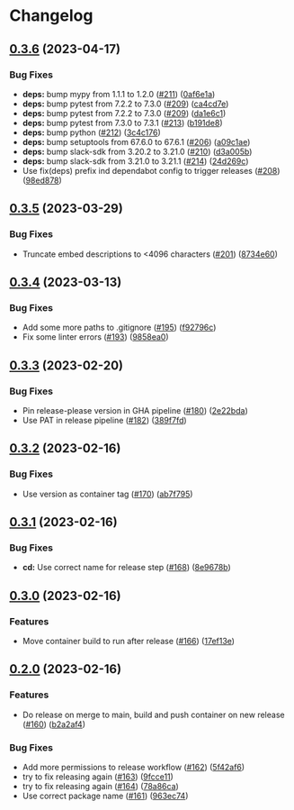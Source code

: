 # Changelog

## [0.3.6](https://github.com/juissi-t/in-game-messages/compare/v0.3.5...v0.3.6) (2023-04-17)


### Bug Fixes

* **deps:** bump mypy from 1.1.1 to 1.2.0 ([#211](https://github.com/juissi-t/in-game-messages/issues/211)) ([0af6e1a](https://github.com/juissi-t/in-game-messages/commit/0af6e1a5364da53f68a4ad016a34522f87afb7e5))
* **deps:** bump pytest from 7.2.2 to 7.3.0 ([#209](https://github.com/juissi-t/in-game-messages/issues/209)) ([ca4cd7e](https://github.com/juissi-t/in-game-messages/commit/ca4cd7e1a772b33b2be58eca0123e9b397871fa0))
* **deps:** bump pytest from 7.2.2 to 7.3.0 ([#209](https://github.com/juissi-t/in-game-messages/issues/209)) ([da1e6c1](https://github.com/juissi-t/in-game-messages/commit/da1e6c16beb41d3cd1291230044130fd1e222bea))
* **deps:** bump pytest from 7.3.0 to 7.3.1 ([#213](https://github.com/juissi-t/in-game-messages/issues/213)) ([b191de8](https://github.com/juissi-t/in-game-messages/commit/b191de8295cab16c81c89abeb7c0ee62ded40205))
* **deps:** bump python ([#212](https://github.com/juissi-t/in-game-messages/issues/212)) ([3c4c176](https://github.com/juissi-t/in-game-messages/commit/3c4c17694c3d51d3532daf6ab44d66c33f77bd61))
* **deps:** bump setuptools from 67.6.0 to 67.6.1 ([#206](https://github.com/juissi-t/in-game-messages/issues/206)) ([a09c1ae](https://github.com/juissi-t/in-game-messages/commit/a09c1aecbd9a9904f246231a269bde850dccc9ac))
* **deps:** bump slack-sdk from 3.20.2 to 3.21.0 ([#210](https://github.com/juissi-t/in-game-messages/issues/210)) ([d3a005b](https://github.com/juissi-t/in-game-messages/commit/d3a005bd0d9ea75ec599476ebc1a12a0ec691728))
* **deps:** bump slack-sdk from 3.21.0 to 3.21.1 ([#214](https://github.com/juissi-t/in-game-messages/issues/214)) ([24d269c](https://github.com/juissi-t/in-game-messages/commit/24d269cd0df49f075e741dfacc5fb8cac6a89a23))
* Use fix(deps) prefix ind dependabot config to trigger releases ([#208](https://github.com/juissi-t/in-game-messages/issues/208)) ([98ed878](https://github.com/juissi-t/in-game-messages/commit/98ed87856e77a0eaf6571704d24ebbc3af7cbaca))

## [0.3.5](https://github.com/juissi-t/in-game-messages/compare/v0.3.4...v0.3.5) (2023-03-29)


### Bug Fixes

* Truncate embed descriptions to &lt;4096 characters ([#201](https://github.com/juissi-t/in-game-messages/issues/201)) ([8734e60](https://github.com/juissi-t/in-game-messages/commit/8734e602932288859637f2d2151fc72cfc04b6fd))

## [0.3.4](https://github.com/juissi-t/in-game-messages/compare/v0.3.3...v0.3.4) (2023-03-13)


### Bug Fixes

* Add some more paths to .gitignore ([#195](https://github.com/juissi-t/in-game-messages/issues/195)) ([f92796c](https://github.com/juissi-t/in-game-messages/commit/f92796c5ad18fa899ea1ad21cb7a4d6d35dc8acc))
* Fix some linter errors ([#193](https://github.com/juissi-t/in-game-messages/issues/193)) ([9858ea0](https://github.com/juissi-t/in-game-messages/commit/9858ea03f96bf98aa1f96d73542e102416cee11d))

## [0.3.3](https://github.com/juissi-t/in-game-messages/compare/v0.3.2...v0.3.3) (2023-02-20)


### Bug Fixes

* Pin release-please version in GHA pipeline ([#180](https://github.com/juissi-t/in-game-messages/issues/180)) ([2e22bda](https://github.com/juissi-t/in-game-messages/commit/2e22bdafad715d3fbf06bc230fedaf07a45913f7))
* Use PAT in release pipeline ([#182](https://github.com/juissi-t/in-game-messages/issues/182)) ([389f7fd](https://github.com/juissi-t/in-game-messages/commit/389f7fd9bcb9566ca857931fd491f3697e0553a2))

## [0.3.2](https://github.com/juissi-t/in-game-messages/compare/v0.3.1...v0.3.2) (2023-02-16)


### Bug Fixes

* Use version as container tag ([#170](https://github.com/juissi-t/in-game-messages/issues/170)) ([ab7f795](https://github.com/juissi-t/in-game-messages/commit/ab7f795ce115d77f2fdddbd400a9e72f86d9ee8a))

## [0.3.1](https://github.com/juissi-t/in-game-messages/compare/v0.3.0...v0.3.1) (2023-02-16)


### Bug Fixes

* **cd:** Use correct name for release step ([#168](https://github.com/juissi-t/in-game-messages/issues/168)) ([8e9678b](https://github.com/juissi-t/in-game-messages/commit/8e9678b07d5ec710fb42849b3e4935e88a721796))

## [0.3.0](https://github.com/juissi-t/in-game-messages/compare/v0.2.0...v0.3.0) (2023-02-16)


### Features

* Move container build to run after release ([#166](https://github.com/juissi-t/in-game-messages/issues/166)) ([17ef13e](https://github.com/juissi-t/in-game-messages/commit/17ef13ead3bc63176c0de444869b31cf0df42a5e))

## [0.2.0](https://github.com/juissi-t/in-game-messages/compare/0.1.0...v0.2.0) (2023-02-16)


### Features

* Do release on merge to main, build and push container on new release ([#160](https://github.com/juissi-t/in-game-messages/issues/160)) ([b2a2af4](https://github.com/juissi-t/in-game-messages/commit/b2a2af4667c151ee2536327fb72a1d43e71766b6))


### Bug Fixes

* Add more permissions to release workflow ([#162](https://github.com/juissi-t/in-game-messages/issues/162)) ([5f42af6](https://github.com/juissi-t/in-game-messages/commit/5f42af662eb3bcff71f0daede4794b6c7fa8be34))
* try to fix releasing again ([#163](https://github.com/juissi-t/in-game-messages/issues/163)) ([9fcce11](https://github.com/juissi-t/in-game-messages/commit/9fcce110849757b12ad11398dfbc48aacaba7002))
* try to fix releasing again ([#164](https://github.com/juissi-t/in-game-messages/issues/164)) ([78a86ca](https://github.com/juissi-t/in-game-messages/commit/78a86ca15eb7a7adce384d73f9d4790f29adc6e9))
* Use correct package name ([#161](https://github.com/juissi-t/in-game-messages/issues/161)) ([963ec74](https://github.com/juissi-t/in-game-messages/commit/963ec7494ddd09d3f4f294161ed9fc853df2cb57))
